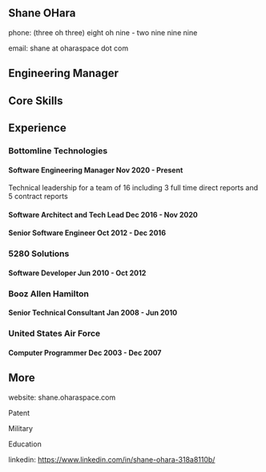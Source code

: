 ## Shane OHara    
phone: (three oh three) eight oh nine - two nine nine nine

email: shane at oharaspace dot com

## Engineering Manager

## Core Skills

## Experience
### Bottomline Technologies 

#### Software Engineering Manager    Nov 2020 - Present
Technical leadership for a team of 16 including 3 full time direct reports and 5 contract reports

#### Software Architect and Tech Lead    Dec 2016 - Nov 2020

#### Senior Software Engineer    Oct 2012 - Dec 2016


### 5280 Solutions
#### Software Developer    Jun 2010 - Oct 2012

### Booz Allen Hamilton
#### Senior Technical Consultant    Jan 2008 - Jun 2010

### United States Air Force
#### Computer Programmer    Dec 2003 - Dec 2007


## More
website: shane.oharaspace.com

Patent

Military

Education

linkedin: https://www.linkedin.com/in/shane-ohara-318a8110b/
